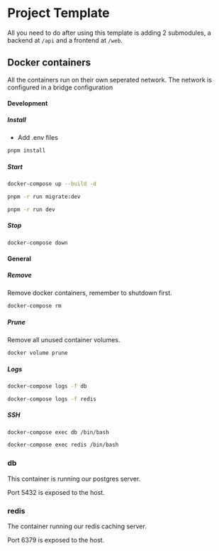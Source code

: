 # Project Template
All you need to do after using this template is adding 2 submodules, a backend at `/api` and a frontend at `/web`.

## Docker containers
All the containers run on their own seperated network. The network is configured in a bridge configuration


#### Development
##### Install
- Add .env files

```bash
pnpm install
```

##### Start
```bash
docker-compose up --build -d
```
```bash
pnpm -r run migrate:dev
```
```bash
pnpm -r run dev
```

##### Stop
```bash
docker-compose down
```

#### General
##### Remove
Remove docker containers, remember to shutdown first.
```bash
docker-compose rm
```

##### Prune
Remove all unused container volumes.
```bash
docker volume prune
```

##### Logs
```bash
docker-compose logs -f db
```
```bash
docker-compose logs -f redis
```

##### SSH
```bash
docker-compose exec db /bin/bash
```
```bash
docker-compose exec redis /bin/bash
```

### db
This container is running our postgres server.  

Port 5432 is exposed to the host.  

### redis
The container running our redis caching server.  

Port 6379 is exposed to the host.
